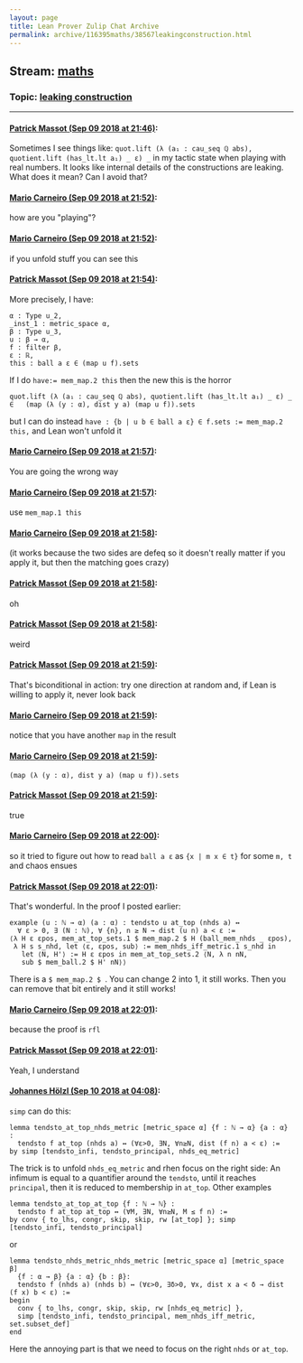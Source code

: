 ```yaml
---
layout: page
title: Lean Prover Zulip Chat Archive 
permalink: archive/116395maths/38567leakingconstruction.html
---
```


## Stream: [maths](index.html)
### Topic: [leaking construction](38567leakingconstruction.html)

---

#### [Patrick Massot (Sep 09 2018 at 21:46)](https://leanprover.zulipchat.com/#narrow/stream/116395-maths/topic/leaking%20construction/near/133622397):
Sometimes I see things like: `quot.lift (λ (a₁ : cau_seq ℚ abs), quotient.lift (has_lt.lt a₁) _ ε) _` in my tactic state when playing with real numbers. It looks like internal details of the constructions are leaking. What does it mean? Can I avoid that?

#### [Mario Carneiro (Sep 09 2018 at 21:52)](https://leanprover.zulipchat.com/#narrow/stream/116395-maths/topic/leaking%20construction/near/133622571):
how are you "playing"?

#### [Mario Carneiro (Sep 09 2018 at 21:52)](https://leanprover.zulipchat.com/#narrow/stream/116395-maths/topic/leaking%20construction/near/133622577):
if you unfold stuff you can see this

#### [Patrick Massot (Sep 09 2018 at 21:54)](https://leanprover.zulipchat.com/#narrow/stream/116395-maths/topic/leaking%20construction/near/133622621):
More precisely, I have:
```lean
α : Type u_2,
_inst_1 : metric_space α,
β : Type u_3,
u : β → α,
f : filter β,
ε : ℝ,
this : ball a ε ∈ (map u f).sets
```
If I do `have:= mem_map.2 this` then the new this is the horror
```lean
quot.lift (λ (a₁ : cau_seq ℚ abs), quotient.lift (has_lt.lt a₁) _ ε) _ ∈   (map (λ (y : α), dist y a) (map u f)).sets
```
but I can do instead `have : {b | u b ∈ ball a ε} ∈ f.sets := mem_map.2 this,` and Lean won't unfold it

#### [Mario Carneiro (Sep 09 2018 at 21:57)](https://leanprover.zulipchat.com/#narrow/stream/116395-maths/topic/leaking%20construction/near/133622685):
You are going the wrong way

#### [Mario Carneiro (Sep 09 2018 at 21:57)](https://leanprover.zulipchat.com/#narrow/stream/116395-maths/topic/leaking%20construction/near/133622686):
use `mem_map.1 this`

#### [Mario Carneiro (Sep 09 2018 at 21:58)](https://leanprover.zulipchat.com/#narrow/stream/116395-maths/topic/leaking%20construction/near/133622735):
(it works because the two sides are defeq so it doesn't really matter if you apply it, but then the matching goes crazy)

#### [Patrick Massot (Sep 09 2018 at 21:58)](https://leanprover.zulipchat.com/#narrow/stream/116395-maths/topic/leaking%20construction/near/133622736):
oh

#### [Patrick Massot (Sep 09 2018 at 21:58)](https://leanprover.zulipchat.com/#narrow/stream/116395-maths/topic/leaking%20construction/near/133622737):
weird

#### [Patrick Massot (Sep 09 2018 at 21:59)](https://leanprover.zulipchat.com/#narrow/stream/116395-maths/topic/leaking%20construction/near/133622751):
That's biconditional in action: try one direction at random and, if Lean is willing to apply it, never look back

#### [Mario Carneiro (Sep 09 2018 at 21:59)](https://leanprover.zulipchat.com/#narrow/stream/116395-maths/topic/leaking%20construction/near/133622752):
notice that you have another `map` in the result

#### [Mario Carneiro (Sep 09 2018 at 21:59)](https://leanprover.zulipchat.com/#narrow/stream/116395-maths/topic/leaking%20construction/near/133622755):
`(map (λ (y : α), dist y a) (map u f)).sets`

#### [Patrick Massot (Sep 09 2018 at 21:59)](https://leanprover.zulipchat.com/#narrow/stream/116395-maths/topic/leaking%20construction/near/133622757):
true

#### [Mario Carneiro (Sep 09 2018 at 22:00)](https://leanprover.zulipchat.com/#narrow/stream/116395-maths/topic/leaking%20construction/near/133622809):
so it tried to figure out how to read `ball a ε` as `{x | m x ∈ t}` for some `m, t` and chaos ensues

#### [Patrick Massot (Sep 09 2018 at 22:01)](https://leanprover.zulipchat.com/#narrow/stream/116395-maths/topic/leaking%20construction/near/133622819):
That's wonderful. In the proof I posted earlier:
```lean
example (u : ℕ → α) (a : α) : tendsto u at_top (nhds a) ↔ 
  ∀ ε > 0, ∃ (N : ℕ), ∀ {n}, n ≥ N → dist (u n) a < ε :=
⟨λ H ε εpos, mem_at_top_sets.1 $ mem_map.2 $ H (ball_mem_nhds _ εpos),
 λ H s s_nhd, let ⟨ε, εpos, sub⟩ := mem_nhds_iff_metric.1 s_nhd in
   let ⟨N, H'⟩ := H ε εpos in mem_at_top_sets.2 ⟨N, λ n nN, 
   sub $ mem_ball.2 $ H' nN⟩⟩
```
There is a `$ mem_map.2 $ `. You can change 2 into 1, it still works. Then you can remove that bit entirely and it still works!

#### [Mario Carneiro (Sep 09 2018 at 22:01)](https://leanprover.zulipchat.com/#narrow/stream/116395-maths/topic/leaking%20construction/near/133622825):
because the proof is `rfl`

#### [Patrick Massot (Sep 09 2018 at 22:01)](https://leanprover.zulipchat.com/#narrow/stream/116395-maths/topic/leaking%20construction/near/133622827):
Yeah, I understand

#### [Johannes Hölzl (Sep 10 2018 at 04:08)](https://leanprover.zulipchat.com/#narrow/stream/116395-maths/topic/leaking%20construction/near/133633334):
`simp` can do this:
```lean
lemma tendsto_at_top_nhds_metric [metric_space α] {f : ℕ → α} {a : α} :
  tendsto f at_top (nhds a) ↔ (∀ε>0, ∃N, ∀n≥N, dist (f n) a < ε) :=
by simp [tendsto_infi, tendsto_principal, nhds_eq_metric]
```
The trick is to unfold `nhds_eq_metric` and rhen focus on the right side: An infimum is equal to a quantifier around the `tendsto`, until it reaches `principal`, then it is reduced to membership in `at_top`.
Other examples
```lean
lemma tendsto_at_top_at_top {f : ℕ → ℕ} :
  tendsto f at_top at_top ↔ (∀M, ∃N, ∀n≥N, M ≤ f n) :=
by conv { to_lhs, congr, skip, skip, rw [at_top] }; simp [tendsto_infi, tendsto_principal]
```
or
```lean
lemma tendsto_nhds_metric_nhds_metric [metric_space α] [metric_space β]
  {f : α → β} {a : α} {b : β}:
  tendsto f (nhds a) (nhds b) ↔ (∀ε>0, ∃δ>0, ∀x, dist x a < δ → dist (f x) b < ε) :=
begin
  conv { to_lhs, congr, skip, skip, rw [nhds_eq_metric] },
  simp [tendsto_infi, tendsto_principal, mem_nhds_iff_metric, set.subset_def]
end
```
Here the annoying part is that we need to focus on the right `nhds` or `at_top`.


